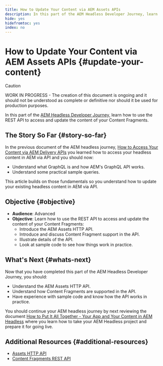 ```yaml
---
title: How to Update Your Content via AEM Assets APIs
description: In this part of the AEM Headless Developer Journey, learn how to use the REST API to access and update the content of your Content Fragments.
hide: yes
hidefromtoc: yes
index: no
---
```


# How to Update Your Content via AEM Assets APIs {#update-your-content}

>[!CAUTION]
>
>WORK IN PROGRESS - The creation of this document is ongoing and it should not be understood as complete or definitive nor should it be used for production purposes.

In this part of the [AEM Headless Developer Journey,](#overview.md) learn how to use the REST API to access and update the content of your Content Fragments.

## The Story So Far {#story-so-far}

In the previous document of the AEM headless journey, [How to Access Your Content via AEM Delivery APIs](access-your-content.md) you learned how to access your headless content in AEM via API and you should now:

* Understand what GraphQL is and how AEM's GraphQL API works.
* Understand some practical sample queries.

This article builds on those fundamentals so you understand how to update your existing headless content in AEM via API.

## Objective {#objective}

* **Audience**: Advanced
* **Objective**: Learn how to use the REST API to access and update the content of your Content Fragments:
  * Introduce the AEM Assets HTTP API.
  * Introduce and discuss Content Fragment support in the API.
  * Illustrate details of the API.
  * Look at sample code to see how things work in practice.

## What's Next {#whats-next}

Now that you have completed this part of the AEM Headless Developer Journey, you should:

* Understand the AEM Assets HTTP API.
* Understand how Content Fragments are supported in the API.
* Have experience with sample code and know how the API works in practice.

You should continue your AEM headless journey by next reviewing the document [How to Put It All Together - Your App and Your Content in AEM Headless](put-it-all-together.md) where you learn how to take your AEM Headless project and prepare it for going live.

## Additional Resources {#additional-resources}

* [Assets HTTP API](/help/assets/mac-api-assets.md)
* [Content Fragments REST API](/help/assets/content-fragments/assets-api-content-fragments.md)
